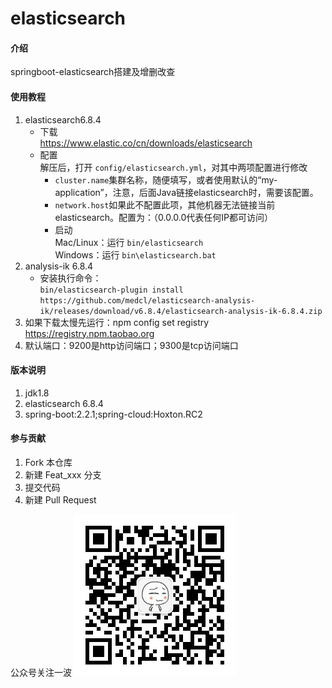 # elasticsearch

#### 介绍
springboot-elasticsearch搭建及增删改查

#### 使用教程

1. elasticsearch6.8.4  <br/>
    - 下载 <br/>
    https://www.elastic.co/cn/downloads/elasticsearch <br/>
    - 配置<br/>
    解压后，打开 ```config/elasticsearch.yml```，对其中两项配置进行修改 <br/>
        - ```cluster.name```集群名称，随便填写，或者使用默认的“my-application”，注意，后面Java链接elasticsearch时，需要该配置。
        - ```network.host```如果此不配置此项，其他机器无法链接当前elasticsearch。配置为：（0.0.0.0代表任何IP都可访问）
        - 启动 <br/>
        Mac/Linux：运行 ```bin/elasticsearch```<br/>
        Windows：运行 ```bin\elasticsearch.bat```
2. analysis-ik 6.8.4 <br/>
    - 安装执行命令： <br/>
    ```bin/elasticsearch-plugin install https://github.com/medcl/elasticsearch-analysis-ik/releases/download/v6.8.4/elasticsearch-analysis-ik-6.8.4.zip```
3. 如果下载太慢先运行：npm config set registry https://registry.npm.taobao.org
4. 默认端口：9200是http访问端口；9300是tcp访问端口

#### 版本说明

1.  jdk1.8
2.  elasticsearch 6.8.4
3.  spring-boot:2.2.1;spring-cloud:Hoxton.RC2

#### 参与贡献

1.  Fork 本仓库
2.  新建 Feat_xxx 分支
3.  提交代码
4.  新建 Pull Request

公众号关注一波
![](../5cm.jpg)